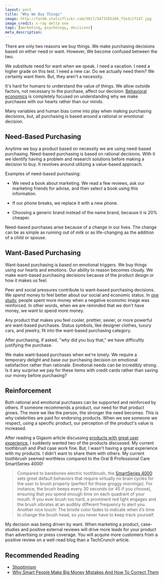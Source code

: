 ```yaml
---
layout: post
title: "Why We Buy Things"
image: http://farm6.staticflickr.com/5017/5473185104_f3e3c1f147.jpg
image_credit: x-ray delta one
tags: [marketing, psychology, decisions]
meta_description: 
---
```


There are only two reasons we buy things. We make purchasing decisions based on either need or want. However, We become confused between the two. 

We substitute need for want when we speak. I need a vacation. I need a higher grade on this test. I need a new car. Do we actually need them? We certainly want them.  But, they aren't a necessity.

It's hard for humans to understand the value of things. We allow outside factors, not necessary to the purchase, affect our decision. [Behavioral economics][2] is completely focused on understanding why we make purchases with our hearts rather than our minds.

Many variables and human bias come into play when making purchasing decisions, but, all purchasing is based around a rational or emotional decision.

## Need-Based Purchasing

Anytime we buy a product based on necessity we are using need-based purchasing. Need-based purchasing is based on rational decisions. With it we identify having a problem and research solutions before making a decision to buy. It revolves around utilizing a value-based approach.

Examples of need-based purchasing:

* We need a book about marketing. We read a few reviews, ask our marketing friends for advise, and then select a book using this information.

* If our phone breaks, we replace it with a new phone.

* Choosing a generic brand instead of the name brand, because it is 20% cheaper.

Need-based purchases arise because of a change in our lives. The change can be as simple as running out of milk or as life-changing as the addition of a child or spouse.

## Want-Based Purchasing

Want-based purchasing is based on emotional triggers. We buy things using our hearts and emotions. Our ability to reason becomes cloudy. We make want-based purchasing decisions because of the product design or how it makes us feel.

Peer and social pressures contribute to want-based purchasing decisions. We spend money to feel better about our social and economic status. In [one study][3], people spent more money when a negative economic image was reinforced. In other words, when we are reminded that we don't have money, we want to spend more money.

Any product that makes you feel cooler, prettier, sexier, or more powerful are want-based purchases. Status symbols, like designer clothes, luxury cars, and jewelry, fit into the want-based purchasing category.

After purchasing, if asked, "why did you buy that," we have difficultly justifying the purchase. 

We make want-based purchases when we're lonely. We require a temporary delight and base our purchasing decision on emotional satisfaction rather than rationale. Emotional needs can be incredibly strong. Is it any surprise we pay for these items with credit cards rather than saving our money before purchasing?

## Reinforcement
Both rational and emotional purchases can be supported and reinforced by others. If someone recommends a product, our need for that product grows. The more we like the person, the stronger the need becomes. This is why celebrities are paid for endorsing products. When we see someone we respect, using a specific product, our perception of the product's value is increased.

After reading a Gigaom article discussing [products with great user experience][1], I suddenly wanted two of the products discussed. My current toothbrush and iPad case work fine. But, I wasn't having a great experience with my products. I didn't want to share them with others. My current toothbrush seemed worthless compared to the Oral B Professional Care SmartSeries 4000!

> Compared to barebones electric toothbrush, the [SmartSeries 4000][6] sets great default behaviors that require virtually no brain cycles for the user to brush properly (perfect for those groggy mornings). For instance, the brush beeps every 30 seconds (or 45 if you choose), ensuring that you spend enough time on each quadrant of your mouth. If you ever brush too hard, a prominent red light engages and the brush vibrates at an audibly different frequency to alert you. Another nice touch: The bristle color fades to indicate when it’s time to change the brush head, so you never have to keep track yourself.

My decision was being driven by want. When marketing a product, case-studies and positive external reviews will drive more leads for your product than advertising or press coverage. You will acquire more customers from a positive review on a well-read blog than a TechCrunch article.

## Recommended Reading

* [Shoptimism][5]
* [Why Smart People Make Big Money Mistakes And How To Correct Them][4]

[1]: http://gigaom.com/2012/12/16/five-products-that-get-the-user-experience-right/
[2]: http://en.wikipedia.org/wiki/Behavioral_economics
[3]: http://pss.sagepub.com/content/early/2011/11/04/0956797611419519.abstract?rss=1
[4]: http://www.amazon.com/gp/product/0684859386/ref=as_li_ss_tl?ie=UTF8&camp=1789&creative=390957&creativeASIN=0684859386&linkCode=as2&tag=breharsblo-20
[5]: http://www.amazon.com/gp/product/0743296257/ref=as_li_ss_tl?ie=UTF8&camp=1789&creative=390957&creativeASIN=0743296257&linkCode=as2&tag=breharsblo-20
[6]: http://www.amazon.com/gp/product/B008PEMR0O/ref=as_li_ss_tl?ie=UTF8&camp=1789&creative=390957&creativeASIN=B008PEMR0O&linkCode=as2&tag=breharsblo-20"
